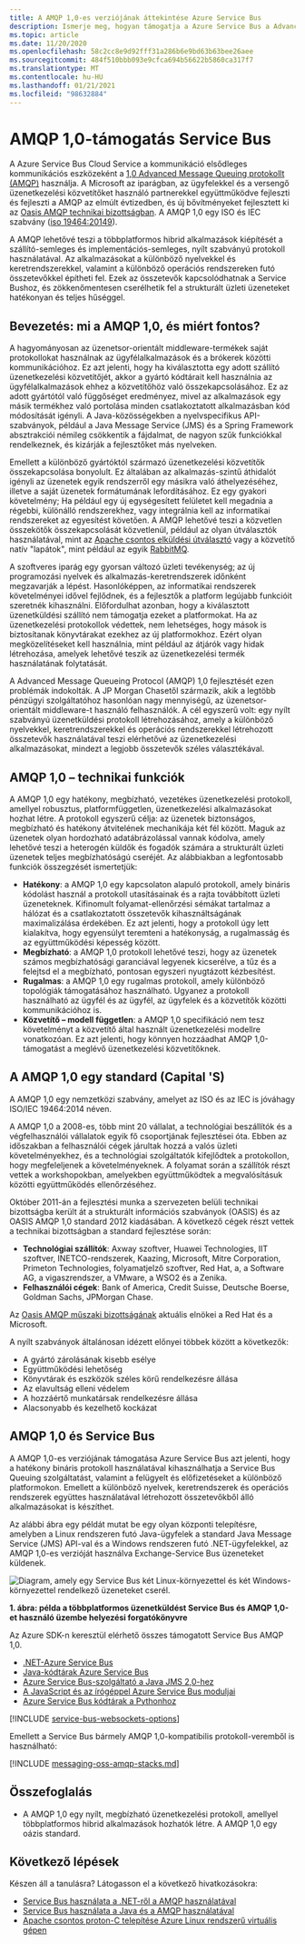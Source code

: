 ```yaml
---
title: A AMQP 1,0-es verziójának áttekintése Azure Service Bus
description: Ismerje meg, hogyan támogatja a Azure Service Bus a Advanced Message Queueing Protocol (AMQP), egy nyílt szabványú protokollt.
ms.topic: article
ms.date: 11/20/2020
ms.openlocfilehash: 58c2cc8e9d92fff31a286b6e9bd63b63bee26aee
ms.sourcegitcommit: 484f510bbb093e9cfca694b56622b5860ca317f7
ms.translationtype: MT
ms.contentlocale: hu-HU
ms.lasthandoff: 01/21/2021
ms.locfileid: "98632884"
---
```

# <a name="amqp-10-support-in-service-bus"></a>AMQP 1,0-támogatás Service Bus
A Azure Service Bus Cloud Service a kommunikáció elsődleges kommunikációs eszközeként a [1,0 Advanced Message Queuing protokollt (AMQP)](http://docs.oasis-open.org/amqp/core/v1.0/amqp-core-overview-v1.0.html) használja. A Microsoft az iparágban, az ügyfelekkel és a versengő üzenetkezelési közvetítőket használó partnerekkel együttműködve fejleszti és fejleszti a AMQP az elmúlt évtizedben, és új bővítményeket fejlesztett ki az [Oasis AMQP technikai bizottságban](https://www.oasis-open.org/committees/tc_home.php?wg_abbrev=amqp). A AMQP 1,0 egy ISO és IEC szabvány ([iso 19464:20149](https://www.iso.org/standard/64955.html)). 

A AMQP lehetővé teszi a többplatformos hibrid alkalmazások kiépítését a szállító-semleges és implementációs-semleges, nyílt szabványú protokoll használatával. Az alkalmazásokat a különböző nyelvekkel és keretrendszerekkel, valamint a különböző operációs rendszereken futó összetevőkkel építheti fel. Ezek az összetevők kapcsolódhatnak a Service Bushoz, és zökkenőmentesen cserélhetik fel a strukturált üzleti üzeneteket hatékonyan és teljes hűséggel.

## <a name="introduction-what-is-amqp-10-and-why-is-it-important"></a>Bevezetés: mi a AMQP 1,0, és miért fontos?
A hagyományosan az üzenetsor-orientált middleware-termékek saját protokollokat használnak az ügyfélalkalmazások és a brókerek közötti kommunikációhoz. Ez azt jelenti, hogy ha kiválasztotta egy adott szállító üzenetkezelési közvetítőjét, akkor a gyártó kódtárait kell használnia az ügyfélalkalmazások ehhez a közvetítőhöz való összekapcsolásához. Ez az adott gyártótól való függőséget eredményez, mivel az alkalmazások egy másik termékhez való portolása minden csatlakoztatott alkalmazásban kód módosítását igényli. A Java-közösségekben a nyelvspecifikus API-szabványok, például a Java Message Service (JMS) és a Spring Framework absztrakciói némileg csökkentik a fájdalmat, de nagyon szűk funkciókkal rendelkeznek, és kizárják a fejlesztőket más nyelveken.

Emellett a különböző gyártóktól származó üzenetkezelési közvetítők összekapcsolása bonyolult. Ez általában az alkalmazás-szintű áthidalót igényli az üzenetek egyik rendszerről egy másikra való áthelyezéséhez, illetve a saját üzenetek formátumának lefordításához. Ez egy gyakori követelmény; Ha például egy új egységesített felületet kell megadnia a régebbi, különálló rendszerekhez, vagy integrálnia kell az informatikai rendszereket az egyesítést követően. A AMQP lehetővé teszi a közvetlen összekötők összekapcsolását közvetlenül, például az olyan útválasztók használatával, mint az [Apache csontos elküldési útválasztó](https://qpid.apache.org/components/dispatch-router/index.html) vagy a közvetítő natív "lapátok", mint például az egyik [RabbitMQ](service-bus-integrate-with-rabbitmq.md).

A szoftveres iparág egy gyorsan változó üzleti tevékenység; az új programozási nyelvek és alkalmazás-keretrendszerek időnként megzavarják a lépést. Hasonlóképpen, az informatikai rendszerek követelményei idővel fejlődnek, és a fejlesztők a platform legújabb funkcióit szeretnék kihasználni. Előfordulhat azonban, hogy a kiválasztott üzenetküldési szállító nem támogatja ezeket a platformokat. Ha az üzenetkezelési protokollok védettek, nem lehetséges, hogy mások is biztosítanak könyvtárakat ezekhez az új platformokhoz. Ezért olyan megközelítéseket kell használnia, mint például az átjárók vagy hidak létrehozása, amelyek lehetővé teszik az üzenetkezelési termék használatának folytatását.

A Advanced Message Queueing Protocol (AMQP) 1,0 fejlesztését ezen problémák indokolták. A JP Morgan Chasetől származik, akik a legtöbb pénzügyi szolgáltatóhoz hasonlóan nagy mennyiségű, az üzenetsor-orientált middleware-t használó felhasználók. A cél egyszerű volt: egy nyílt szabványú üzenetküldési protokoll létrehozásához, amely a különböző nyelvekkel, keretrendszerekkel és operációs rendszerekkel létrehozott összetevők használatával teszi elérhetővé az üzenetkezelési alkalmazásokat, mindezt a legjobb összetevők széles választékával.

## <a name="amqp-10-technical-features"></a>AMQP 1,0 – technikai funkciók
A AMQP 1,0 egy hatékony, megbízható, vezetékes üzenetkezelési protokoll, amellyel robusztus, platformfüggetlen, üzenetkezelési alkalmazásokat hozhat létre. A protokoll egyszerű célja: az üzenetek biztonságos, megbízható és hatékony átvitelének mechanikája két fél között. Maguk az üzenetek olyan hordozható adatábrázolással vannak kódolva, amely lehetővé teszi a heterogén küldők és fogadók számára a strukturált üzleti üzenetek teljes megbízhatóságú cseréjét. Az alábbiakban a legfontosabb funkciók összegzését ismertetjük:

* **Hatékony**: a AMQP 1,0 egy kapcsolaton alapuló protokoll, amely bináris kódolást használ a protokoll utasításainak és a rajta továbbított üzleti üzeneteknek. Kifinomult folyamat-ellenőrzési sémákat tartalmaz a hálózat és a csatlakoztatott összetevők kihasználtságának maximalizálása érdekében. Ez azt jelenti, hogy a protokoll úgy lett kialakítva, hogy egyensúlyt teremteni a hatékonyság, a rugalmasság és az együttműködési képesség között.
* **Megbízható**: a AMQP 1,0 protokoll lehetővé teszi, hogy az üzenetek számos megbízhatósági garanciával legyenek kicserélve, a tűz és a felejtsd el a megbízható, pontosan egyszeri nyugtázott kézbesítést.
* **Rugalmas**: a AMQP 1,0 egy rugalmas protokoll, amely különböző topológiák támogatásához használható. Ugyanez a protokoll használható az ügyfél és az ügyfél, az ügyfelek és a közvetítők közötti kommunikációhoz is.
* **Közvetítő – modell független**: a AMQP 1,0 specifikáció nem tesz követelményt a közvetítő által használt üzenetkezelési modellre vonatkozóan. Ez azt jelenti, hogy könnyen hozzáadhat AMQP 1,0-támogatást a meglévő üzenetkezelési közvetítőknek.

## <a name="amqp-10-is-a-standard-with-a-capital-s"></a>A AMQP 1,0 egy standard (Capital 'S)
A AMQP 1,0 egy nemzetközi szabvány, amelyet az ISO és az IEC is jóváhagy ISO/IEC 19464:2014 néven.

A AMQP 1,0 a 2008-es, több mint 20 vállalat, a technológiai beszállítók és a végfelhasználói vállalatok egyik fő csoportjának fejlesztései óta. Ebben az időszakban a felhasználói cégek járultak hozzá a valós üzleti követelményekhez, és a technológiai szolgáltatók kifejlődtek a protokollon, hogy megfeleljenek a követelményeknek. A folyamat során a szállítók részt vettek a workshopokban, amelyekben együttműködtek a megvalósításuk közötti együttműködés ellenőrzéséhez.

Október 2011-án a fejlesztési munka a szervezeten belüli technikai bizottságba került át a strukturált információs szabványok (OASIS) és az OASIS AMQP 1,0 standard 2012 kiadásában. A következő cégek részt vettek a technikai bizottságban a standard fejlesztése során:

* **Technológiai szállítók**: Axway szoftver, Huawei Technologies, IIT szoftver, INETCO-rendszerek, Kaazing, Microsoft, Mitre Corporation, Primeton Technologies, folyamatjelző szoftver, Red Hat, a, a Software AG, a vigaszrendszer, a VMware, a WSO2 és a Zenika.
* **Felhasználói cégek**: Bank of America, Credit Suisse, Deutsche Boerse, Goldman Sachs, JPMorgan Chase.

Az [Oasis AMQP műszaki bizottságának](https://www.oasis-open.org/committees/tc_home.php?wg_abbrev=amqp) aktuális elnökei a Red Hat és a Microsoft.

A nyílt szabványok általánosan idézett előnyei többek között a következők:

* A gyártó zárolásának kisebb esélye
* Együttműködési lehetőség
* Könyvtárak és eszközök széles körű rendelkezésre állása
* Az elavultság elleni védelem
* A hozzáértő munkatársak rendelkezésre állása
* Alacsonyabb és kezelhető kockázat

## <a name="amqp-10-and-service-bus"></a>AMQP 1,0 és Service Bus
A AMQP 1,0-es verziójának támogatása Azure Service Bus azt jelenti, hogy a hatékony bináris protokoll használatával kihasználhatja a Service Bus Queuing szolgáltatást, valamint a felügyelt és előfizetéseket a különböző platformokon. Emellett a különböző nyelvek, keretrendszerek és operációs rendszerek együttes használatával létrehozott összetevőkből álló alkalmazásokat is készíthet.

Az alábbi ábra egy példát mutat be egy olyan központi telepítésre, amelyben a Linux rendszeren futó Java-ügyfelek a standard Java Message Service (JMS) API-val és a Windows rendszeren futó .NET-ügyfelekkel, az AMQP 1,0-es verzióját használva Exchange-Service Bus üzeneteket küldenek.

![Diagram, amely egy Service Bus két Linux-környezettel és két Windows-környezettel rendelkező üzeneteket cserél.][0]

**1. ábra: példa a többplatformos üzenetküldést Service Bus és AMQP 1,0-et használó üzembe helyezési forgatókönyvre**

Az Azure SDK-n keresztül elérhető összes támogatott Service Bus AMQP 1,0.

- [.NET-Azure Service Bus](/dotnet/api/overview/azure/service-bus?preserve-view=true)
- [Java-kódtárak Azure Service Bus](/java/api/overview/azure/servicebus?preserve-view=true)
- [Azure Service Bus-szolgáltató a Java JMS 2,0-hez](how-to-use-java-message-service-20.md)
- [A JavaScript és az írógéppel Azure Service Bus moduljai](/javascript/api/overview/azure/service-bus?preserve-view=true)
- [Azure Service Bus kódtárak a Pythonhoz](/python/api/overview/azure/servicebus?preserve-view=true)

[!INCLUDE [service-bus-websockets-options](../../includes/service-bus-websockets-options.md)]

Emellett a Service Bus bármely AMQP 1,0-kompatibilis protokoll-veremből is használható:

[!INCLUDE [messaging-oss-amqp-stacks.md](../../includes/messaging-oss-amqp-stacks.md)]

## <a name="summary"></a>Összefoglalás
* A AMQP 1,0 egy nyílt, megbízható üzenetkezelési protokoll, amellyel többplatformos hibrid alkalmazások hozhatók létre. A AMQP 1,0 egy oázis standard.

## <a name="next-steps"></a>Következő lépések
Készen áll a tanulásra? Látogasson el a következő hivatkozásokra:

* [Service Bus használata a .NET-ről a AMQP használatával]
* [Service Bus használata a Java és a AMQP használatával]
* [Apache csontos proton-C telepítése Azure Linux rendszerű virtuális gépen]

[0]: ./media/service-bus-amqp-overview/service-bus-amqp-1.png
[Service Bus használata a .NET-ről a AMQP használatával]: service-bus-amqp-dotnet.md
[Service Bus használata a Java és a AMQP használatával]: ./service-bus-java-how-to-use-jms-api-amqp.md
[Apache csontos proton-C telepítése Azure Linux rendszerű virtuális gépen]::
